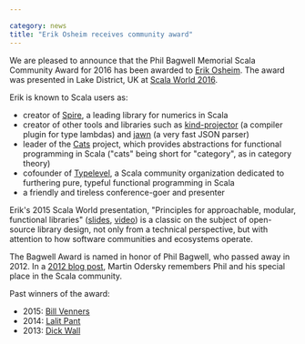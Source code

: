 ```yaml
---

category: news
title: "Erik Osheim receives community award"
---
```

We are pleased to announce that the Phil Bagwell Memorial Scala Community Award for 2016 has been awarded to [Erik Osheim](https://twitter.com/d6).  The award was presented in Lake District, UK at [Scala World 2016](https://scala.world).

Erik is known to Scala users as:

* creator of [Spire](https://github.com/non/spire), a leading library for numerics in Scala
* creator of other tools and libraries such as [kind-projector](https://github.com/non/kind-projector) (a compiler plugin for type lambdas) and [jawn](https://github.com/non/jawn/) (a very fast JSON parser)
* leader of the [Cats](https://github.com/typelevel/cats) project, which provides abstractions for functional programming in Scala ("cats" being short for "category", as in category theory)
* cofounder of [Typelevel](https://typelevel.org), a Scala community organization dedicated to furthering pure, typeful functional programming in Scala
* a friendly and tireless conference-goer and presenter

Erik's 2015 Scala World presentation, "Principles for approachable,
modular, functional libraries"
([slides](http://plastic-idolatry.com/erik/sw2015-inv.pdf),
[video](https://www.youtube.com/watch?v=iKyIKozv8a8)) is a classic on
the subject of open-source library design, not only from a technical
perspective, but with attention to how software communities and
ecosystems operate.

The Bagwell Award is named in honor of Phil Bagwell, who passed away in 2012.  In a [2012 blog post](https://web.archive.org/web/20160311185839/https://www.lightbend.com/blog/rip-phil-bagwell), Martin Odersky remembers Phil and his special place in the Scala community.

Past winners of the award:

* 2015: [Bill Venners](https://scala-lang.org/news/2015/06/25/bagwell-award-2015.html)
* 2014: [Lalit Pant](https://kojoenv.wordpress.com/2014/09/27/phil-bagwell-award/)
* 2013: [Dick Wall](https://twitter.com/dickwall)

